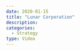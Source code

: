 ```yaml
---
date: 2020-01-15
title: "Lunar Corporation"
description: 
categories:
  - Strategy
type: Video
---
```

